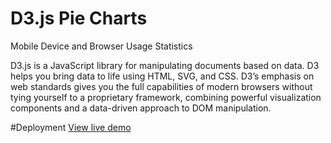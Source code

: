 # D3.js Pie Charts
Mobile Device and Browser Usage Statistics

D3.js is a JavaScript library for manipulating documents based on data. D3 helps you bring data to life using HTML, SVG, and CSS. D3’s emphasis on web standards gives you the full capabilities of modern browsers without tying yourself to a proprietary framework, combining powerful visualization components and a data-driven approach to DOM manipulation. 

#Deployment
<a href="http://marvinelmore.com/portfolio/dev/d3/pie-chart/">View live demo</a>
